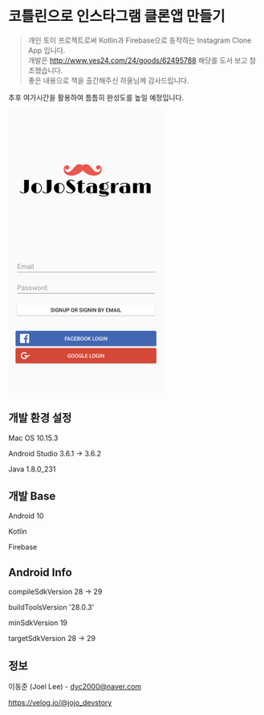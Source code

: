 # 코틀린으로 인스타그램 클론앱 만들기
> 개인 토이 프로젝트로써 Kotlin과 Firebase으로 동작하는 Instagram Clone App 입니다.
<br>개발은 http://www.yes24.com/24/goods/62495788 해당를 도서 보고 참조했습니다.
<br>좋은 내용으로 책을 출간해주신 하울님께 감사드립니다.

추후 여가시간을 활용하여 틈틈히 완성도를 높일 예정입니다.

<img src="/header.png" width="310">

## 개발 환경 설정

Mac OS 10.15.3

Android Studio 3.6.1 -> 3.6.2

Java 1.8.0_231

## 개발 Base

Android 10

Kotlin

Firebase


## Android Info

compileSdkVersion 28 -> 29

buildToolsVersion '28.0.3'

minSdkVersion 19

targetSdkVersion 28 -> 29

## 정보

이동준 (Joel Lee) - dyc2000@naver.com

https://velog.io/@jojo_devstory

